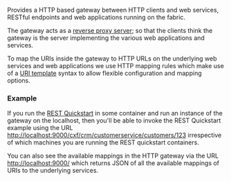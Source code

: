 Provides a HTTP based gateway between HTTP clients and web services, RESTful endpoints and web applications running on the fabric.

The gateway acts as a [reverse proxy server](http://en.wikipedia.org/wiki/Reverse_proxy); so that the clients think the gateway is the server implementing the various web applications and services.

To map the URIs inside the gateway to HTTP URLs on the underlying web services and web applications we use HTTP mapping rules which make use of a [URI template](http://en.wikipedia.org/wiki/URL_Template) syntax to allow flexible configuration and mapping options.

### Example

If you run the <a class="btn btn-primary" href="#/fabric/containers/createContainer?profileIds=example-quickstarts-rest&versionId={{versionId}}">REST Quickstart</a> in some container and run an instance of the gateway on the localhost, then you'll be able to invoke the REST Quickstart example using the URL [http://localhost:9000/cxf/crm/customerservice/customers/123](http://localhost:9000/cxf/crm/customerservice/customers/123) irrespective of which machines you are running the REST quickstart containers.

You can also see the available mappings in the HTTP gateway via the URL [http://localhost:9000/]([http://localhost:9000/) which returns JSON of all the available mappings of URIs to the underlying services.